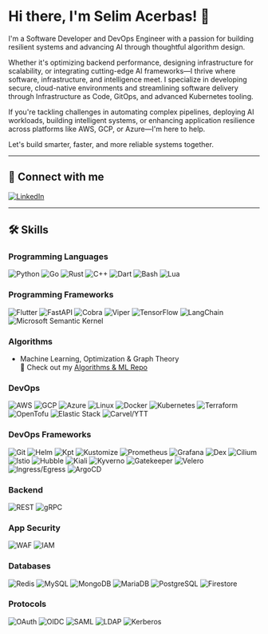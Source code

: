 # Hi there, I'm Selim Acerbas! 👋

I'm a Software Developer and DevOps Engineer with a passion for building resilient systems and advancing AI through thoughtful algorithm design.

Whether it's optimizing backend performance, designing infrastructure for scalability, or integrating cutting-edge AI frameworks—I thrive where software, infrastructure, and intelligence meet. I specialize in developing secure, cloud-native environments and streamlining software delivery through Infrastructure as Code, GitOps, and advanced Kubernetes tooling.

If you're tackling challenges in automating complex pipelines, deploying AI workloads, building intelligent systems, or enhancing application resilience across platforms like AWS, GCP, or Azure—I'm here to help.

Let's build smarter, faster, and more reliable systems together.

---

## 🔗 Connect with me

[![LinkedIn](https://img.shields.io/badge/LinkedIn-000000?style=for-the-badge&logo=linkedin&logoColor=white)](https://www.linkedin.com/in/selimacerbas/)

---

## 🛠️ Skills

### Programming Languages
![Python](https://img.shields.io/badge/Python-000000?style=for-the-badge&logo=python&logoColor=white)
![Go](https://img.shields.io/badge/Go-000000?style=for-the-badge&logo=go&logoColor=white)
![Rust](https://img.shields.io/badge/Rust-000000?style=for-the-badge&logo=rust&logoColor=white)
![C++](https://img.shields.io/badge/C%2B%2B-000000?style=for-the-badge&logo=c%2B%2B&logoColor=white)
![Dart](https://img.shields.io/badge/Dart-000000?style=for-the-badge&logo=dart&logoColor=white)
![Bash](https://img.shields.io/badge/Bash-000000?style=for-the-badge&logo=gnu-bash&logoColor=white)
![Lua](https://img.shields.io/badge/Lua-000000?style=for-the-badge&logo=lua&logoColor=white)

### Programming Frameworks
![Flutter](https://img.shields.io/badge/Flutter-000000?style=for-the-badge&logo=flutter&logoColor=white)
![FastAPI](https://img.shields.io/badge/FastAPI-000000?style=for-the-badge&logo=fastapi&logoColor=white)
![Cobra](https://img.shields.io/badge/Cobra-000000?style=for-the-badge&logo=go&logoColor=white)
![Viper](https://img.shields.io/badge/Viper-000000?style=for-the-badge&logo=go&logoColor=white)
![TensorFlow](https://img.shields.io/badge/TensorFlow-000000?style=for-the-badge&logo=tensorflow&logoColor=white)
![LangChain](https://img.shields.io/badge/LangChain-000000?style=for-the-badge&logo=python&logoColor=white)
![Microsoft Semantic Kernel](https://img.shields.io/badge/Semantic_Kernel-000000?style=for-the-badge&logo=microsoft&logoColor=white)

### Algorithms
- Machine Learning, Optimization & Graph Theory  
📁 Check out my [Algorithms & ML Repo](https://github.com/selimacerbas/algorithms)

### DevOps
![AWS](https://img.shields.io/badge/Amazon_AWS-000000?style=for-the-badge&logo=amazon-aws&logoColor=white)
![GCP](https://img.shields.io/badge/Google_Cloud-000000?style=for-the-badge&logo=google-cloud&logoColor=white)
![Azure](https://img.shields.io/badge/Microsoft_Azure-000000?style=for-the-badge&logo=microsoft-azure&logoColor=white)
![Linux](https://img.shields.io/badge/Linux-000000?style=for-the-badge&logo=linux&logoColor=white)
![Docker](https://img.shields.io/badge/Docker-000000?style=for-the-badge&logo=docker&logoColor=white)
![Kubernetes](https://img.shields.io/badge/Kubernetes-000000?style=for-the-badge&logo=kubernetes&logoColor=white)
![Terraform](https://img.shields.io/badge/Terraform-000000?style=for-the-badge&logo=terraform&logoColor=white)
![OpenTofu](https://img.shields.io/badge/OpenTofu-000000?style=for-the-badge&logo=open-tofu&logoColor=white)
![Elastic Stack](https://img.shields.io/badge/Elastic_Stack-000000?style=for-the-badge&logo=elastic&logoColor=white)
![Carvel/YTT](https://img.shields.io/badge/Carvel/YTT-000000?style=for-the-badge&logo=kubernetes&logoColor=white)

### DevOps Frameworks
![Git](https://img.shields.io/badge/Git-000000?style=for-the-badge&logo=git&logoColor=white)
![Helm](https://img.shields.io/badge/Helm-000000?style=for-the-badge&logo=helm&logoColor=white)
![Kpt](https://img.shields.io/badge/Kpt-000000?style=for-the-badge&logo=google-cloud&logoColor=white)
![Kustomize](https://img.shields.io/badge/Kustomize-000000?style=for-the-badge&logo=kubernetes&logoColor=white)
![Prometheus](https://img.shields.io/badge/Prometheus-000000?style=for-the-badge&logo=prometheus&logoColor=white)
![Grafana](https://img.shields.io/badge/Grafana-000000?style=for-the-badge&logo=grafana&logoColor=white)
![Dex](https://img.shields.io/badge/Dex-000000?style=for-the-badge&logo=dex&logoColor=white)
![Cilium](https://img.shields.io/badge/Cilium-000000?style=for-the-badge&logo=cilium&logoColor=white)
![Istio](https://img.shields.io/badge/Istio-000000?style=for-the-badge&logo=istio&logoColor=white)
![Hubble](https://img.shields.io/badge/Hubble-000000?style=for-the-badge&logo=cilium&logoColor=white)
![Kiali](https://img.shields.io/badge/Kiali-000000?style=for-the-badge&logo=kiali&logoColor=white)
![Kyverno](https://img.shields.io/badge/Kyverno-000000?style=for-the-badge&logo=kubernetes&logoColor=white)
![Gatekeeper](https://img.shields.io/badge/Gatekeeper-000000?style=for-the-badge&logo=open-policy-agent&logoColor=white)
![Velero](https://img.shields.io/badge/Velero-000000?style=for-the-badge&logo=velero&logoColor=white)
![Ingress/Egress](https://img.shields.io/badge/Ingress/Egress-000000?style=for-the-badge&logo=istio&logoColor=white)
![ArgoCD](https://img.shields.io/badge/ArgoCD-000000?style=for-the-badge&logo=argo&logoColor=white)

### Backend
![REST](https://img.shields.io/badge/REST-000000?style=for-the-badge&logo=rest&logoColor=white)
![gRPC](https://img.shields.io/badge/gRPC-000000?style=for-the-badge&logo=grpc&logoColor=white)

### App Security
![WAF](https://img.shields.io/badge/WAF-000000?style=for-the-badge&logo=cloudflare&logoColor=white)
![IAM](https://img.shields.io/badge/IAM-000000?style=for-the-badge&logo=amazon-aws&logoColor=white)

### Databases
![Redis](https://img.shields.io/badge/Redis-000000?style=for-the-badge&logo=redis&logoColor=white)
![MySQL](https://img.shields.io/badge/MySQL-000000?style=for-the-badge&logo=mysql&logoColor=white)
![MongoDB](https://img.shields.io/badge/MongoDB-000000?style=for-the-badge&logo=mongodb&logoColor=white)
![MariaDB](https://img.shields.io/badge/MariaDB-000000?style=for-the-badge&logo=mariadb&logoColor=white)
![PostgreSQL](https://img.shields.io/badge/PostgreSQL-000000?style=for-the-badge&logo=postgresql&logoColor=white)
![Firestore](https://img.shields.io/badge/Firestore-000000?style=for-the-badge&logo=firestore&logoColor=white)

### Protocols
![OAuth](https://img.shields.io/badge/OAuth-000000?style=for-the-badge&logo=oauth&logoColor=white)
![OIDC](https://img.shields.io/badge/OIDC-000000?style=for-the-badge&logo=openid-connect&logoColor=white)
![SAML](https://img.shields.io/badge/SAML-000000?style=for-the-badge&logo=saml&logoColor=white)
![LDAP](https://img.shields.io/badge/LDAP-000000?style=for-the-badge&logo=openldap&logoColor=white)
![Kerberos](https://img.shields.io/badge/Kerberos-000000?style=for-the-badge&logo=microsoft&logoColor=white)
